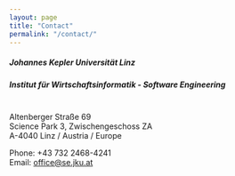 ```yaml
---
layout: page
title: "Contact"
permalink: "/contact/"
---
```



<h5>Johannes Kepler Universität Linz</h5>
<h5>Institut für Wirtschaftsinformatik - Software Engineering</h5>

<br>
Altenberger Straße 69<br>
Science Park 3, Zwischengeschoss ZA<br>
A-4040 Linz / Austria / Europe<br>

Phone: +43 732 2468-4241<br>
Email: office@se.jku.at



<p>&nbsp;

&nbsp;</p>
